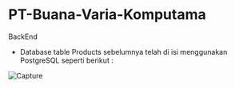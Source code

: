 # PT-Buana-Varia-Komputama

BackEnd

* Database table Products sebelumnya telah di isi menggunakan PostgreSQL seperti berikut :

![Capture](https://user-images.githubusercontent.com/26482746/216047599-9fa0d608-65fd-4d38-bff9-8835010d9b2a.PNG)
